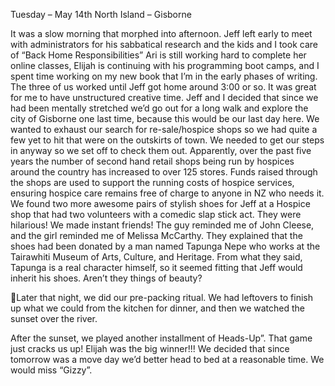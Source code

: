 Tuesday – May 14th
North Island – Gisborne

It was a slow morning that morphed into afternoon. Jeff left early to meet with
administrators for his sabbatical research and the kids and I took care of “Back Home
Responsibilities” Ari is still working hard to complete her online classes, Elijah is
continuing with his programming boot camps, and I spent time working on my new
book that I’m in the early phases of writing. The three of us worked until Jeff got home
around 3:00 or so. It was great for me to have unstructured creative time.
Jeff and I decided that since we had been mentally stretched we’d go out for a long
walk and explore the city of Gisborne one last time, because this would be our last
day here.
We wanted to exhaust our search for re-sale/hospice shops so we had quite a few
yet to hit that were on the outskirts of town. We needed to get our steps in anyway
so we set off to check them out.
Apparently, over the past five years the number of second hand retail shops being
run by hospices around the country has increased to over 125 stores. Funds raised
through the shops are used to support the running costs of hospice services, ensuring
hospice care remains free of charge to anyone in NZ who needs it.
We found two more awesome pairs of stylish shoes for Jeff at a Hospice shop that
had two volunteers with a comedic slap stick act. They were hilarious! We made
instant friends! The guy reminded me of John Cleese, and the girl reminded me of
Melissa McCarthy. They explained that the shoes had been donated by a man
named Tapunga Nepe who works at the Tairawhiti Museum of Arts, Culture, and
Heritage. From what they said, Tapunga is a real character himself, so it seemed
fitting that Jeff would inherit his shoes. Aren’t they things of beauty?

Later that night, we did our pre-packing ritual. We had leftovers to finish up what we
could from the kitchen for dinner, and then we watched the sunset over the river.

After the sunset, we played another installment of Heads-Up”. That game just cracks
us up! Elijah was the big winner!!! We decided that since tomorrow was a move day
we’d better head to bed at a reasonable time. We would miss “Gizzy”.

